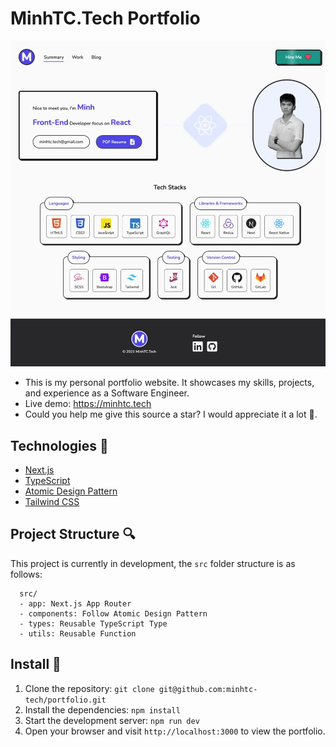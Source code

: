 # MinhTC.Tech Portfolio

![Portfolio Demo](public/demo.webp)

- This is my personal portfolio website. It showcases my skills, projects, and experience as a Software Engineer.
- Live demo: https://minhtc.tech
- Could you help me give this source a star? I would appreciate it a lot 🥰.

## Technologies 🔧

- [Next.js](https://nextjs.org)
- [TypeScript](https://www.typescriptlang.org)
- [Atomic Design Pattern](https://atomicdesign.bradfrost.com)
- [Tailwind CSS](https://tailwindcss.com)

## Project Structure 🔍

This project is currently in development, the `src` folder structure is as follows:

```
  src/
  - app: Next.js App Router
  - components: Follow Atomic Design Pattern
  - types: Reusable TypeScript Type
  - utils: Reusable Function
```

## Install 💾

1. Clone the repository: `git clone git@github.com:minhtc-tech/portfolio.git`
2. Install the dependencies: `npm install`
3. Start the development server: `npm run dev`
4. Open your browser and visit `http://localhost:3000` to view the portfolio.
